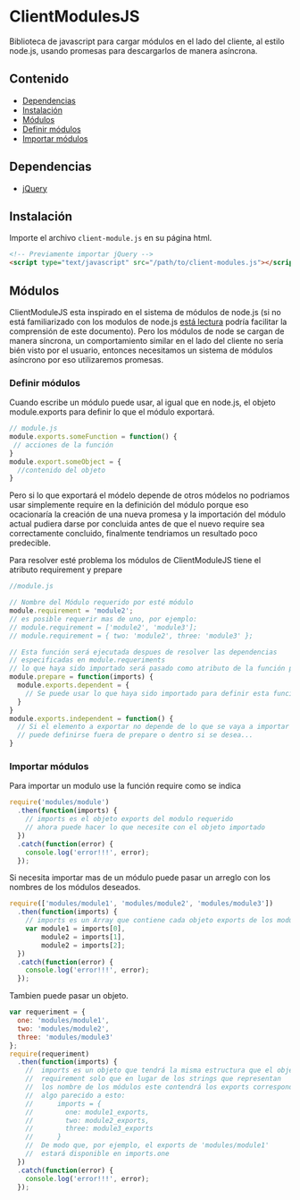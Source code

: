 # ClientModulesJS

Biblioteca de javascript para cargar módulos en el lado del cliente,
al estilo node.js, usando promesas para descargarlos de manera asíncrona.

## Contenido
* [Dependencias](#dependencies)
* [Instalación](#install)
* [Módulos](#modules)
 * [Definir módulos](#modules-define)
 * [Importar módulos](#modules-require)

<a name="dependencies"></a>
## Dependencias

  * [jQuery](https://jquery.com/)

<a name="install"></a>
## Instalación

Importe el archivo ``client-module.js`` en su página html.

```html
<!-- Previamente importar jQuery -->
<script type="text/javascript" src="/path/to/client-modules.js"></script>
```

<a name="modules"></a>
## Módulos

ClientModuleJS
esta inspirado en el sistema de módulos de node.js
(si no está familiarizado con los modulos de node.js
[está lectura](https://nodejs.org/api/modules.html)
podría facilitar la comprensión de este documento).
Pero los módulos de node se cargan de manera síncrona,
un comportamiento similar en el lado del cliente
no sería bién visto por el usuario,
entonces necesitamos un sistema de módulos asíncrono
por eso utilizaremos promesas.

<a name="modules-define"></a>
### Definir módulos

Cuando escribe un módulo puede usar, al igual que en node.js,
el objeto module.exports para definir
lo que el módulo exportará.

```js
// module.js
module.exports.someFunction = function() {
 // acciones de la función
}
module.export.someObject = {
  //contenido del objeto
}
```

Pero si lo que exportará el módelo depende de otros módelos
no podriamos usar simplemente require en la definición del módulo porque eso
ocacionaría la creación de una nueva promesa y la importación
del módulo actual pudiera darse por concluida antes de que el nuevo require sea
correctamente concluido,
finalmente tendriamos un resultado poco predecible.

Para resolver esté problema los módulos de ClientModuleJS tiene el atributo
requirement y prepare

```js
//module.js

// Nombre del Módulo requerido por esté módulo
module.requirement = 'module2';
// es posible requerir mas de uno, por ejemplo:
// module.requirement = ['module2', 'module3'];
// module.requirement = { two: 'module2', three: 'module3' };

// Esta función será ejecutada despues de resolver las dependencias
// especificadas en module.requeriments
// lo que haya sido importado será pasado como atributo de la función prepare
module.prepare = function(imports) {
  module.exports.dependent = {
    // Se puede usar lo que haya sido importado para definir esta función
  }
}
module.exports.independent = function() {
  // Si el elemento a exportar no depende de lo que se vaya a importar
  // puede definirse fuera de prepare o dentro si se desea...
}
```

<a name="modules-require"></a>
### Importar módulos

Para importar un modulo use la función require como se indica
```js
require('modules/module')
  .then(function(imports) {
    // imports es el objeto exports del modulo requerido
    // ahora puede hacer lo que necesite con el objeto importado
  })
  .catch(function(error) {
    console.log('error!!!', error);
  });
```

Si necesita importar mas de un módulo puede pasar un arreglo con los nombres
de los módulos deseados.

```js
require(['modules/module1', 'modules/module2', 'modules/module3'])
  .then(function(imports) {
    // imports es un Array que contiene cada objeto exports de los modulos requeridos
    var module1 = imports[0],
        module2 = imports[1],
        module2 = imports[2];
  })
  .catch(function(error) {
    console.log('error!!!', error);
  });
```

Tambien puede pasar un objeto.

```js
var requeriment = {
  one: 'modules/module1',
  two: 'modules/module2',
  three: 'modules/module3'
};
require(requeriment)
  .then(function(imports) {
    //  imports es un objeto que tendrá la misma estructura que el objeto
    //  requirement solo que en lugar de los strings que representan
    //  los nombre de los módulos este contendrá los exports correspondientes.
    //  algo parecido a esto:
    //      imports = {
    //        one: module1_exports,
    //        two: module2_exports,
    //        three: module3_exports
    //      }
    //  De modo que, por ejemplo, el exports de 'modules/module1'
    //  estará disponible en imports.one
  })
  .catch(function(error) {
    console.log('error!!!', error);
  });
```
